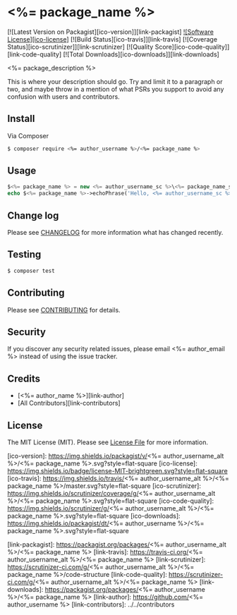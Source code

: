 # <%= package_name %>

[![Latest Version on Packagist][ico-version]][link-packagist]
[![Software License][ico-license]](LICENSE.md)
[![Build Status][ico-travis]][link-travis]
[![Coverage Status][ico-scrutinizer]][link-scrutinizer]
[![Quality Score][ico-code-quality]][link-code-quality]
[![Total Downloads][ico-downloads]][link-downloads]

<%= package_description %>

This is where your description should go. Try and limit it to a paragraph or two, and maybe throw in a mention of what
PSRs you support to avoid any confusion with users and contributors.

## Install

Via Composer

``` bash
$ composer require <%= author_username %>/<%= package_name %>
```

## Usage

``` php
$<%= package_name %> = new <%= author_username_sc %>\<%= package_name_sc %>();
echo $<%= package_name %>->echoPhrase('Hello, <%= author_username_sc %>!');
```

## Change log

Please see [CHANGELOG](CHANGELOG.md) for more information what has changed recently.

## Testing

``` bash
$ composer test
```

## Contributing

Please see [CONTRIBUTING](CONTRIBUTING.md) for details.

## Security

If you discover any security related issues, please email <%= author_email %> instead of using the issue tracker.

## Credits

- [<%= author_name %>][link-author]
- [All Contributors][link-contributors]

## License

The MIT License (MIT). Please see [License File](LICENSE.md) for more information.

[ico-version]: https://img.shields.io/packagist/v/<%= author_username_alt %>/<%= package_name %>.svg?style=flat-square
[ico-license]: https://img.shields.io/badge/license-MIT-brightgreen.svg?style=flat-square
[ico-travis]: https://img.shields.io/travis/<%= author_username_alt %>/<%= package_name %>/master.svg?style=flat-square
[ico-scrutinizer]: https://img.shields.io/scrutinizer/coverage/g/<%= author_username_alt %>/<%= package_name %>.svg?style=flat-square
[ico-code-quality]: https://img.shields.io/scrutinizer/g/<%= author_username_alt %>/<%= package_name %>.svg?style=flat-square
[ico-downloads]: https://img.shields.io/packagist/dt/<%= author_username %>/<%= package_name %>.svg?style=flat-square

[link-packagist]: https://packagist.org/packages/<%= author_username_alt %>/<%= package_name %>
[link-travis]: https://travis-ci.org/<%= author_username_alt %>/<%= package_name %>
[link-scrutinizer]: https://scrutinizer-ci.com/g/<%= author_username_alt %>/<%= package_name %>/code-structure
[link-code-quality]: https://scrutinizer-ci.com/g/<%= author_username_alt %>/<%= package_name %>
[link-downloads]: https://packagist.org/packages/<%= author_username %>/<%= package_name %>
[link-author]: https://github.com/<%= author_username %>
[link-contributors]: ../../contributors
